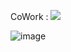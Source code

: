 CoWork : 
<a href="http://coworkintranet.site" target="_blank" style="text-decoration: none; color: red;">
  <img src="https://github.com/limbit95/cowork/assets/111622452/40088173-d6e3-46af-82aa-977f081f5ba7"></img>
</a>


![image](https://github.com/limbit95/cowork/assets/111622452/22b3584f-90e4-491b-ba64-d6f38c5c669f)
